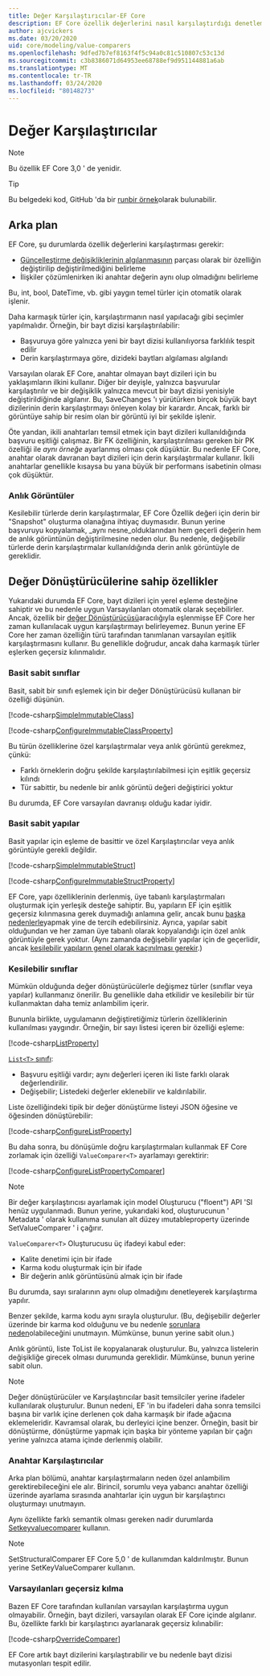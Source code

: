 ```yaml
---
title: Değer Karşılaştırıcılar-EF Core
description: EF Core özellik değerlerini nasıl karşılaştırdığı denetlemek için değer Karşılaştırıcılar kullanma
author: ajcvickers
ms.date: 03/20/2020
uid: core/modeling/value-comparers
ms.openlocfilehash: 9dfed7b7ef8163f4f5c94a0c81c510807c53c13d
ms.sourcegitcommit: c3b8386071d64953ee68788ef9d951144881a6ab
ms.translationtype: MT
ms.contentlocale: tr-TR
ms.lasthandoff: 03/24/2020
ms.locfileid: "80148273"
---
```

# <a name="value-comparers"></a>Değer Karşılaştırıcılar

> [!NOTE]  
> Bu özellik EF Core 3,0 ' de yenidir.

> [!TIP]  
> Bu belgedeki kod, GitHub 'da bir [runbir örnek](https://github.com/dotnet/EntityFramework.Docs/tree/master/samples/core/Modeling/ValueConversions/)olarak bulunabilir.

## <a name="background"></a>Arka plan

EF Core, şu durumlarda özellik değerlerini karşılaştırması gerekir:

* [Güncelleştirme değişikliklerinin algılanmasının](xref:core/saving/basic) parçası olarak bir özelliğin değiştirilip değiştirilmediğini belirleme
* İlişkiler çözümlenirken iki anahtar değerin aynı olup olmadığını belirleme 

Bu, int, bool, DateTime, vb. gibi yaygın temel türler için otomatik olarak işlenir.

Daha karmaşık türler için, karşılaştırmanın nasıl yapılacağı gibi seçimler yapılmalıdır.
Örneğin, bir bayt dizisi karşılaştırılabilir:

* Başvuruya göre yalnızca yeni bir bayt dizisi kullanılıyorsa farklılık tespit edilir
* Derin karşılaştırmaya göre, dizideki baytları algılaması algılandı

Varsayılan olarak EF Core, anahtar olmayan bayt dizileri için bu yaklaşımların ilkini kullanır.
Diğer bir deyişle, yalnızca başvurular karşılaştırılır ve bir değişiklik yalnızca mevcut bir bayt dizisi yenisiyle değiştirildiğinde algılanır.
Bu, SaveChanges 'ı yürütürken birçok büyük bayt dizilerinin derin karşılaştırmayı önleyen kolay bir karardır.
Ancak, farklı bir görüntüye sahip bir resim olan bir görüntü iyi bir şekilde işlenir.

Öte yandan, ikili anahtarları temsil etmek için bayt dizileri kullanıldığında başvuru eşitliği çalışmaz.
Bir FK özelliğinin, karşılaştırılması gereken bir PK özelliği ile _aynı örneğe_ ayarlanmış olması çok düşüktür.
Bu nedenle EF Core, anahtar olarak davranan bayt dizileri için derin karşılaştırmalar kullanır.
İkili anahtarlar genellikle kısaysa bu yana büyük bir performans isabetinin olması çok düşüktür.

### <a name="snapshots"></a>Anlık Görüntüler

Kesilebilir türlerde derin karşılaştırmalar, EF Core Özellik değeri için derin bir "Snapshot" oluşturma olanağına ihtiyaç duymasıdır.
Bunun yerine başvuruyu kopyalamak, _aynı nesne_olduklarından hem geçerli değerin hem de anlık görüntünün değiştirilmesine neden olur.
Bu nedenle, değişebilir türlerde derin karşılaştırmalar kullanıldığında derin anlık görüntüyle de gereklidir.

## <a name="properties-with-value-converters"></a>Değer Dönüştürücülerine sahip özellikler

Yukarıdaki durumda EF Core, bayt dizileri için yerel eşleme desteğine sahiptir ve bu nedenle uygun Varsayılanları otomatik olarak seçebilirler.
Ancak, özellik bir [değer Dönüştürücüsü](xref:core/modeling/value-conversions)aracılığıyla eşlenmişse EF Core her zaman kullanılacak uygun karşılaştırmayı belirleyemez.
Bunun yerine EF Core her zaman özelliğin türü tarafından tanımlanan varsayılan eşitlik karşılaştırmasını kullanır.
Bu genellikle doğrudur, ancak daha karmaşık türler eşlerken geçersiz kılınmalıdır.

### <a name="simple-immutable-classes"></a>Basit sabit sınıflar

Basit, sabit bir sınıfı eşlemek için bir değer Dönüştürücüsü kullanan bir özelliği düşünün.

[!code-csharp[SimpleImmutableClass](../../../samples/core/Modeling/ValueConversions/MappingImmutableClassProperty.cs?name=SimpleImmutableClass)]

[!code-csharp[ConfigureImmutableClassProperty](../../../samples/core/Modeling/ValueConversions/MappingImmutableClassProperty.cs?name=ConfigureImmutableClassProperty)]

Bu türün özelliklerine özel karşılaştırmalar veya anlık görüntü gerekmez, çünkü:
* Farklı örneklerin doğru şekilde karşılaştırılabilmesi için eşitlik geçersiz kılındı
* Tür sabittir, bu nedenle bir anlık görüntü değeri değiştirici yoktur

Bu durumda, EF Core varsayılan davranışı olduğu kadar iyidir.

### <a name="simple-immutable-structs"></a>Basit sabit yapılar

Basit yapılar için eşleme de basittir ve özel Karşılaştırıcılar veya anlık görüntüyle gerekli değildir.

[!code-csharp[SimpleImmutableStruct](../../../samples/core/Modeling/ValueConversions/MappingImmutableStructProperty.cs?name=SimpleImmutableStruct)]

[!code-csharp[ConfigureImmutableStructProperty](../../../samples/core/Modeling/ValueConversions/MappingImmutableStructProperty.cs?name=ConfigureImmutableStructProperty)]

EF Core, yapı özelliklerinin derlenmiş, üye tabanlı karşılaştırmaları oluşturmak için yerleşik desteğe sahiptir.
Bu, yapıların EF için eşitlik geçersiz kılınmasına gerek duymadığı anlamına gelir, ancak bunu [başka nedenlerle](/dotnet/csharp/programming-guide/statements-expressions-operators/how-to-define-value-equality-for-a-type)yapmak yine de tercih edebilirsiniz.
Ayrıca, yapılar sabit olduğundan ve her zaman üye tabanlı olarak kopyalandığı için özel anlık görüntüyle gerek yoktur.
(Aynı zamanda değişebilir yapılar için de geçerlidir, ancak [kesilebilir yapıların genel olarak kaçınılması gerekir](/dotnet/csharp/write-safe-efficient-code).)

### <a name="mutable-classes"></a>Kesilebilir sınıflar

Mümkün olduğunda değer dönüştürücülerle değişmez türler (sınıflar veya yapılar) kullanmanız önerilir.
Bu genellikle daha etkilidir ve kesilebilir bir tür kullanmaktan daha temiz anlambilim içerir.

Bununla birlikte, uygulamanın değiştiretiğimiz türlerin özelliklerinin kullanılması yaygındır.
Örneğin, bir sayı listesi içeren bir özelliği eşleme: 

[!code-csharp[ListProperty](../../../samples/core/Modeling/ValueConversions/MappingListProperty.cs?name=ListProperty)]

[`List<T>` sınıfı](/dotnet/api/system.collections.generic.list-1?view=netstandard-2.1):
* Başvuru eşitliği vardır; aynı değerleri içeren iki liste farklı olarak değerlendirilir.
* Değişebilir; Listedeki değerler eklenebilir ve kaldırılabilir.

Liste özelliğindeki tipik bir değer dönüştürme listeyi JSON öğesine ve öğesinden dönüştürebilir:

[!code-csharp[ConfigureListProperty](../../../samples/core/Modeling/ValueConversions/MappingListProperty.cs?name=ConfigureListProperty)]

Bu daha sonra, bu dönüşümle doğru karşılaştırmaları kullanmak EF Core zorlamak için özelliği `ValueComparer<T>` ayarlamayı gerektirir:

[!code-csharp[ConfigureListPropertyComparer](../../../samples/core/Modeling/ValueConversions/MappingListProperty.cs?name=ConfigureListPropertyComparer)]

> [!NOTE]  
> Bir değer karşılaştırıcısı ayarlamak için model Oluşturucu ("floent") API 'SI henüz uygulanmadı.
> Bunun yerine, yukarıdaki kod, oluşturucunun ' Metadata ' olarak kullanıma sunulan alt düzey ımutableproperty üzerinde SetValueComparer ' i çağırır.

`ValueComparer<T>` Oluşturucusu üç ifadeyi kabul eder:
* Kalite denetimi için bir ifade
* Karma kodu oluşturmak için bir ifade
* Bir değerin anlık görüntüsünü almak için bir ifade  

Bu durumda, sayı sıralarının aynı olup olmadığını denetleyerek karşılaştırma yapılır.

Benzer şekilde, karma kodu aynı sırayla oluşturulur.
(Bu, değişebilir değerler üzerinde bir karma kod olduğunu ve bu nedenle [sorunlara neden](https://ericlippert.com/2011/02/28/guidelines-and-rules-for-gethashcode/)olabileceğini unutmayın.
Mümkünse, bunun yerine sabit olun.)

Anlık görüntü, liste ToList ile kopyalanarak oluşturulur.
Bu, yalnızca listelerin değişikliğe girecek olması durumunda gereklidir.
Mümkünse, bunun yerine sabit olun. 

> [!NOTE]  
> Değer dönüştürücüler ve Karşılaştırıcılar basit temsilciler yerine ifadeler kullanılarak oluşturulur.
> Bunun nedeni, EF 'in bu ifadeleri daha sonra temsilci başına bir varlık içine derlenen çok daha karmaşık bir ifade ağacına eklemeleridir.
> Kavramsal olarak, bu derleyici içine benzer.
> Örneğin, basit bir dönüştürme, dönüştürme yapmak için başka bir yönteme yapılan bir çağrı yerine yalnızca atama içinde derlenmiş olabilir.    

### <a name="key-comparers"></a>Anahtar Karşılaştırıcılar

Arka plan bölümü, anahtar karşılaştırmaların neden özel anlambilim gerektirebileceğini ele alır.
Birincil, sorumlu veya yabancı anahtar özelliği üzerinde ayarlama sırasında anahtarlar için uygun bir karşılaştırıcı oluşturmayı unutmayın.

Aynı özellikte farklı semantik olması gereken nadir durumlarda [Setkeyvaluecomparer](/dotnet/api/microsoft.entityframeworkcore.mutablepropertyextensions.setkeyvaluecomparer?view=efcore-3.1) kullanın.

> [!NOTE]  
> SetStructuralComparer EF Core 5,0 ' de kullanımdan kaldırılmıştır.
> Bunun yerine SetKeyValueComparer kullanın.

### <a name="overriding-defaults"></a>Varsayılanları geçersiz kılma

Bazen EF Core tarafından kullanılan varsayılan karşılaştırma uygun olmayabilir.
Örneğin, bayt dizileri, varsayılan olarak EF Core içinde algılanır.
Bu, özellikte farklı bir karşılaştırıcı ayarlanarak geçersiz kılınabilir: 

[!code-csharp[OverrideComparer](../../../samples/core/Modeling/ValueConversions/OverridingByteArrayComparisons.cs?name=OverrideComparer)]

EF Core artık bayt dizilerini karşılaştırabilir ve bu nedenle bayt dizisi mutasyonları tespit edilir.
